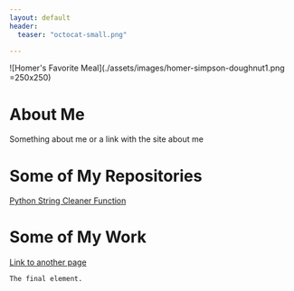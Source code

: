 ```yaml
---
layout: default
header:
  teaser: "octocat-small.png"

---
```

![Homer's Favorite Meal](./assets/images/homer-simpson-doughnut1.png =250x250)

# About Me

Something about me or a link with the site about me

# Some of My Repositories
[Python String Cleaner Function](https://github.com/RandallTSmith/string_cleaner/)

# Some of My Work

[Link to another page](./another-page.html)





```
The final element.
```
